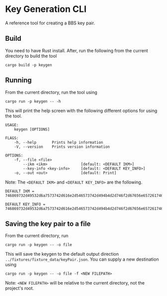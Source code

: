 # Key Generation CLI

A reference tool for creating a BBS key pair.

## Build

You need to have Rust install. After, run the following from the current directory to build the tool

```
cargo build -p keygen
```

## Running

From the current directory, run the tool using

```
cargo run -p keygen -- -h
```
This will print the help screen with the following different options for using the tool.

```
USAGE:
    keygen [OPTIONS]

FLAGS:
    -h, --help       Prints help information
    -V, --version    Prints version information

OPTIONS:
    -f, --file <file>            
        --ikm <ikm>               [default: <DEFAULT IKM>]
        --key-info <key-info>     [default: <DEFAULT KEY_INFO>]
    -o, --out <out>               [default: Print]
```

Note: The `<DEFAULT IKM>` and `<DEFAULT KEY_INFO>` are the following.

```
DEFAULT IKM = 746869732d49532d6a7573742d616e2d546573742d494b4d2d746f2d67656e65726174652d246528724074232d6b6579

DEFAULT KEY_INFO = 746869732d49532d6a7573742d616e2d546573742d494b4d2d746f2d67656e65726174652d246528724074232d6b6579
```

## Saving the key pair to a file
From the current directory, run
```
cargo run -p keygen -- -o file
```
This will save the keygen to the default output direction `../fixtures/fixture_data/keyPair.json`. You can supply a new destination using
```
cargo run -p keygen -- -o file -f <NEW FILEPATH>
```
Note: `<NEW FILEPATH>` will be relative to the current directory, not the project's root.